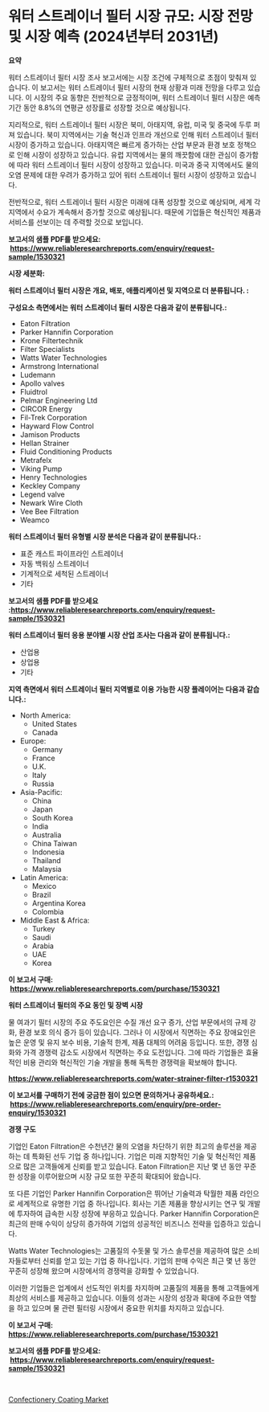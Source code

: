 <p><h1>워터 스트레이너 필터 시장 규모: 시장 전망 및 시장 예측 (2024년부터 2031년)</h1></p><p><strong>요약</strong></p>
<p><p>워터 스트레이너 필터 시장 조사 보고서에는 시장 조건에 구체적으로 초점이 맞춰져 있습니다. 이 보고서는 워터 스트레이너 필터 시장의 현재 상황과 미래 전망을 다루고 있습니다. 이 시장의 주요 동향은 전반적으로 긍정적이며, 워터 스트레이너 필터 시장은 예측 기간 동안 8.8%의 연평균 성장률로 성장할 것으로 예상됩니다.</p><p>지리적으로, 워터 스트레이너 필터 시장은 북미, 아태지역, 유럽, 미국 및 중국에 두루 퍼져 있습니다. 북미 지역에서는 기술 혁신과 인프라 개선으로 인해 워터 스트레이너 필터 시장이 증가하고 있습니다. 아태지역은 빠르게 증가하는 산업 부문과 환경 보호 정책으로 인해 시장이 성장하고 있습니다. 유럽 지역에서는 물의 깨끗함에 대한 관심이 증가함에 따라 워터 스트레이너 필터 시장이 성장하고 있습니다. 미국과 중국 지역에서도 물의 오염 문제에 대한 우려가 증가하고 있어 워터 스트레이너 필터 시장이 성장하고 있습니다.</p><p>전반적으로, 워터 스트레이너 필터 시장은 미래에 대폭 성장할 것으로 예상되며, 세계 각 지역에서 수요가 계속해서 증가할 것으로 예상됩니다. 때문에 기업들은 혁신적인 제품과 서비스를 선보이는 데 주력할 것으로 보입니다.</p></p>
<p><strong>보고서의 샘플 PDF를 받으세요: &nbsp;<a href="https://www.reliableresearchreports.com/enquiry/request-sample/1530321">https://www.reliableresearchreports.com/enquiry/request-sample/1530321</a></strong></p>
<p><strong>시장 세분화:</strong></p>
<p><strong> 워터 스트레이너 필터 시장은 개요, 배포, 애플리케이션 및 지역으로 더 분류됩니다. :</strong></p>
<p><strong>구성요소 측면에서는 워터 스트레이너 필터 시장은 다음과 같이 분류됩니다.:</strong></p>
<p><ul><li>Eaton Filtration</li><li>Parker Hannifin Corporation</li><li>Krone Filtertechnik</li><li>Filter Specialists</li><li>Watts Water Technologies</li><li>Armstrong International</li><li>Ludemann</li><li>Apollo valves</li><li>Fluidtrol</li><li>Pelmar Engineering Ltd</li><li>CIRCOR Energy</li><li>Fil-Trek Corporation</li><li>Hayward Flow Control</li><li>Jamison Products</li><li>Hellan Strainer</li><li>Fluid Conditioning Products</li><li>Metrafelx</li><li>Viking Pump</li><li>Henry Technologies</li><li>Keckley Company</li><li>Legend valve</li><li>Newark Wire Cloth</li><li>Vee Bee Filtration</li><li>Weamco</li></ul></p>
<p><strong> 워터 스트레이너 필터 유형별 시장 분석은 다음과 같이 분류됩니다.:</strong></p>
<p><ul><li>표준 캐스트 파이프라인 스트레이너</li><li>자동 백워싱 스트레이너</li><li>기계적으로 세척된 스트레이너</li><li>기타</li></ul></p>
<p><strong>보고서의 샘플 PDF를 받으세요 :<a href="https://www.reliableresearchreports.com/enquiry/request-sample/1530321">https://www.reliableresearchreports.com/enquiry/request-sample/1530321</a></strong></p>
<p><strong> 워터 스트레이너 필터 응용 분야별 시장 산업 조사는 다음과 같이 분류됩니다.:</strong></p>
<p><ul><li>산업용</li><li>상업용</li><li>기타</li></ul></p>
<p><strong>지역 측면에서 워터 스트레이너 필터 지역별로 이용 가능한 시장 플레이어는 다음과 같습니다.:</strong></p>
<p><ul>
    <li>
        North America:
        <ul>
            <li>United States</li>
            <li>Canada</li>
        </ul>
    </li>
    <li>
        Europe:
        <ul>
            <li>Germany</li>
            <li>France</li>
            <li>U.K.</li>
            <li>Italy</li>
            <li>Russia</li>
        </ul>
    </li>
    <li>
        Asia-Pacific:
        <ul>
            <li>China</li>
            <li>Japan</li>
            <li>South Korea</li>
            <li>India</li>
            <li>Australia</li>
            <li>China Taiwan</li>
            <li>Indonesia</li>
            <li>Thailand</li>
            <li>Malaysia</li>
        </ul>
    </li>
    <li>
        Latin America:
        <ul>
            <li>Mexico</li>
            <li>Brazil</li>
            <li>Argentina Korea</li>
            <li>Colombia</li>
        </ul>
    </li>
    <li>
        Middle East & Africa:
        <ul>
            <li>Turkey</li>
            <li>Saudi</li>
            <li>Arabia</li>
            <li>UAE</li>
            <li>Korea</li>
        </ul>
    </li>
    </ul></p>
<p><strong>이 보고서 구매: &nbsp;<a href="https://www.reliableresearchreports.com/purchase/1530321">https://www.reliableresearchreports.com/purchase/1530321</a></strong></p>
<p><strong>워터 스트레이너 필터의 주요 동인 및 장벽 시장</strong></p>
<p><p>물 여과기 필터 시장의 주요 주도요인은 수질 개선 요구 증가, 산업 부문에서의 규제 강화, 환경 보호 의식 증가 등이 있습니다. 그러나 이 시장에서 직면하는 주요 장애요인은 높은 운영 및 유지 보수 비용, 기술적 한계, 제품 대체의 어려움 등입니다. 또한, 경쟁 심화와 가격 경쟁력 감소도 시장에서 직면하는 주요 도전입니다. 그에 따라 기업들은 효율적인 비용 관리와 혁신적인 기술 개발을 통해 독특한 경쟁력을 확보해야 합니다.</p></p>
<p><strong><a href="https://www.reliableresearchreports.com/water-strainer-filter-r1530321">https://www.reliableresearchreports.com/water-strainer-filter-r1530321</a></strong></p>
<p><strong>이 보고서를 구매하기 전에 궁금한 점이 있으면 문의하거나 공유하세요.: &nbsp;<a href="https://www.reliableresearchreports.com/enquiry/pre-order-enquiry/1530321">https://www.reliableresearchreports.com/enquiry/pre-order-enquiry/1530321</a></strong></p>
<p><strong>경쟁 구도</strong></p>
<p><p>기업인 Eaton Filtration은 수천년간 물의 오염을 차단하기 위한 최고의 솔루션을 제공하는 데 특화된 선두 기업 중 하나입니다. 기업은 미래 지향적인 기술 및 혁신적인 제품으로 많은 고객들에게 신뢰를 받고 있습니다. Eaton Filtration은 지난 몇 년 동안 꾸준한 성장을 이루어왔으며 시장 규모 또한 꾸준히 확대되어 왔습니다.</p><p>또 다른 기업인 Parker Hannifin Corporation은 뛰어난 기술력과 탁월한 제품 라인으로 세계적으로 유명한 기업 중 하나입니다. 회사는 기존 제품을 향상시키는 연구 및 개발에 투자하여 급속한 시장 성장에 부응하고 있습니다. Parker Hannifin Corporation은 최근의 판매 수익이 상당히 증가하여 기업의 성공적인 비즈니스 전략을 입증하고 있습니다.</p><p>Watts Water Technologies는 고품질의 수돗물 및 가스 솔루션을 제공하여 많은 소비자들로부터 신뢰를 얻고 있는 기업 중 하나입니다. 기업의 판매 수익은 최근 몇 년 동안 꾸준히 성장해 왔으며 시장에서의 경쟁력을 강화할 수 있었습니다.</p><p>이러한 기업들은 업계에서 선도적인 위치를 차지하며 고품질의 제품을 통해 고객들에게 최상의 서비스를 제공하고 있습니다. 이들의 성과는 시장의 성장과 확대에 주요한 역할을 하고 있으며 물 관련 필터링 시장에서 중요한 위치를 차지하고 있습니다.</p></p>
<p><strong>이 보고서 구매: &nbsp; <a href="https://www.reliableresearchreports.com/purchase/1530321">https://www.reliableresearchreports.com/purchase/1530321</a></strong></p>
<p><strong>보고서의 샘플 PDF를 받으세요: &nbsp;<a href="https://www.reliableresearchreports.com/enquiry/request-sample/1530321">https://www.reliableresearchreports.com/enquiry/request-sample/1530321</a></strong><strong></strong></p>
<p>&nbsp;</p>
<p><p><a href="https://changeable-paste-463.notion.site/Confectionery-Coating-Market-Size-and-Market-Trends-Complete-Industry-Overview-2024-to-2031-19ef5c83715b40d388aaf6c661722576">Confectionery Coating Market</a></p></p>